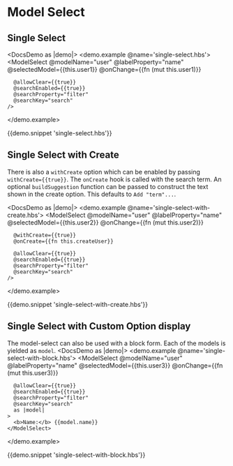 # Model Select

## Single Select
<DocsDemo as |demo|>
  <demo.example @name='single-select.hbs'>
    <ModelSelect
      @modelName="user"
      @labelProperty="name"
      @selectedModel={{this.user1}}
      @onChange={{fn (mut this.user1)}}

      @allowClear={{true}}
      @searchEnabled={{true}}
      @searchProperty="filter"
      @searchKey="search"
    />
  </demo.example>

  {{demo.snippet 'single-select.hbs'}}
</DocsDemo>

## Single Select with Create
There is also a `withCreate` option which can be enabled by passing `withCreate={{true}}`. The `onCreate` hook is called with the search term. An optional `buildSuggestion` function can be passed to construct the text shown in the create option. This defaults to `Add "term"...`.

<DocsDemo as |demo|>
  <demo.example @name='single-select-with-create.hbs'>
    <ModelSelect
      @modelName="user"
      @labelProperty="name"
      @selectedModel={{this.user2}}
      @onChange={{fn (mut this.user2)}}

      @withCreate={{true}}
      @onCreate={{fn this.createUser}}

      @allowClear={{true}}
      @searchEnabled={{true}}
      @searchProperty="filter"
      @searchKey="search"
    />
  </demo.example>

  {{demo.snippet 'single-select-with-create.hbs'}}
</DocsDemo>

## Single Select with Custom Option display
The model-select can also be used with a block form. Each of the models is yielded as `model`.
<DocsDemo as |demo|>
  <demo.example @name='single-select-with-block.hbs'>
    <ModelSelect
      @modelName="user"
      @labelProperty="name"
      @selectedModel={{this.user3}}
      @onChange={{fn (mut this.user3)}}

      @allowClear={{true}}
      @searchEnabled={{true}}
      @searchProperty="filter"
      @searchKey="search"
      as |model|
    >
      <b>Name:</b> {{model.name}}
    </ModelSelect>
  </demo.example>

  {{demo.snippet 'single-select-with-block.hbs'}}
</DocsDemo>
